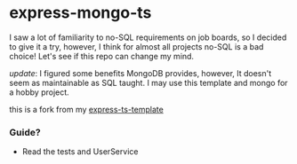 # express-mongo-ts

I saw a lot of familiarity to no-SQL requirements on job boards, so I decided to give it a try, however, I think for almost all projects no-SQL is a bad choice! Let's see if this repo can change my mind.

_update_: I figured some benefits MongoDB provides, however, It doesn't seem as maintainable as SQL taught. I may use this template and mongo for a hobby project.

this is a fork from my [express-ts-template](https://github.com/shalior/express-ts-template)

### Guide?

- Read the tests and UserService
